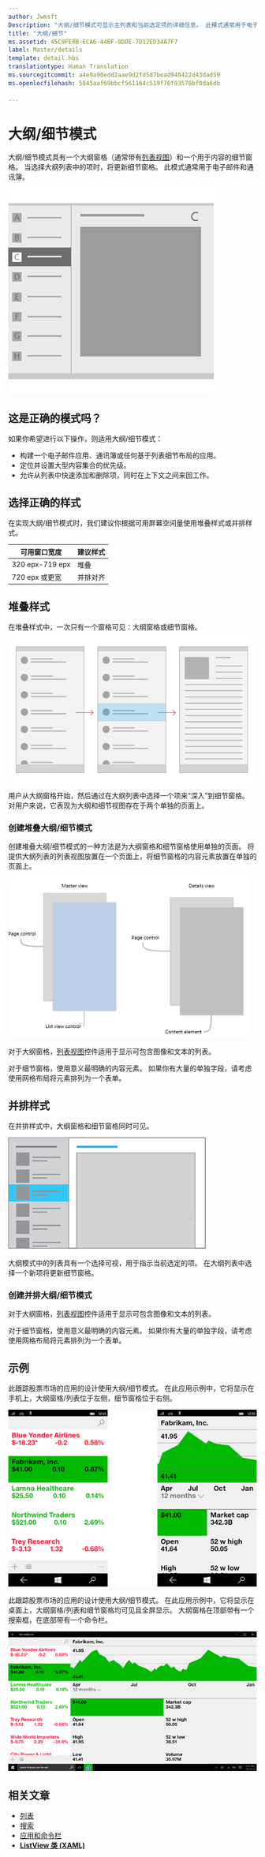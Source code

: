 ```yaml
---
author: Jwmsft
Description: "大纲/细节模式可显示主列表和当前选定项的详细信息。 此模式通常用于电子邮件和联系人列表/通讯簿。"
title: "大纲/细节"
ms.assetid: 45C9FE8B-ECA6-44BF-8DDE-7D12ED34A7F7
label: Master/details
template: detail.hbs
translationtype: Human Translation
ms.sourcegitcommit: a4e9a90edd2aae9d2fd5d7bead948422d43dad59
ms.openlocfilehash: 5845aaf69bbcf561164c519f76f93578bf0da6db

---
```

# 大纲/细节模式

大纲/细节模式具有一个大纲窗格（通常带有[列表视图](lists.md)）和一个用于内容的细节窗格。 当选择大纲列表中的项时，将更新细节窗格。 此模式通常用于电子邮件和通讯簿。

![大纲细节模式的示例](images/HIGSecOne_MasterDetail.png)

## 这是正确的模式吗？

如果你希望进行以下操作，则适用大纲/细节模式：

-   构建一个电子邮件应用、通讯簿或任何基于列表细节布局的应用。
-   定位并设置大型内容集合的优先级。
-   允许从列表中快速添加和删除项，同时在上下文之间来回工作。

## 选择正确的样式

在实现大纲/细节模式时，我们建议你根据可用屏幕空间量使用堆叠样式或并排样式。

| 可用窗口宽度 | 建议样式 |
|------------------------|-------------------|
| 320 epx-719 epx        | 堆叠           |
| 720 epx 或更宽       | 并排对齐      |

 
## 堆叠样式

在堆叠样式中，一次只有一个窗格可见：大纲窗格或细节窗格。

![堆叠模式下的大纲细节](images/patterns-md-stacked.png)

用户从大纲窗格开始，然后通过在大纲列表中选择一个项来“深入”到细节窗格。 对用户来说，它表现为大纲和细节视图存在于两个单独的页面上。

### 创建堆叠大纲/细节模式

创建堆叠大纲/细节模式的一种方法是为大纲窗格和细节窗格使用单独的页面。 将提供大纲列表的列表视图放置在一个页面上，将细节窗格的内容元素放置在单独的页面上。

![堆叠样式大纲细节的各个部分](images/patterns-md-stacked-parts.png)

对于大纲窗格，[列表视图](lists.md)控件适用于显示可包含图像和文本的列表。

对于细节窗格，使用意义最明确的内容元素。 如果你有大量的单独字段，请考虑使用网格布局将元素排列为一个表单。

## 并排样式

在并排样式中，大纲窗格和细节窗格同时可见。

![大纲/细节模式](images/patterns-masterdetail-400x227.png)

大纲模式中的列表具有一个选择可视，用于指示当前选定的项。 在大纲列表中选择一个新项将更新细节窗格。

### 创建并排大纲/细节模式

对于大纲窗格，[列表视图](lists.md)控件适用于显示可包含图像和文本的列表。

对于细节窗格，使用意义最明确的内容元素。 如果你有大量的单独字段，请考虑使用网格布局将元素排列为一个表单。

## 示例

此跟踪股票市场的应用的设计使用大纲/细节模式。 在此应用示例中，它将显示在手机上，大纲窗格/列表位于左侧，细节窗格位于右侧。

![手机上使用大纲细节模式的应用示例](images/uap-finance-phone-masterdetails-600.png)

此跟踪股票市场的应用的设计使用大纲/细节模式。 在此应用示例中，它将显示在桌面上，大纲窗格/列表和细节窗格均可见且全屏显示。 大纲窗格在顶部带有一个搜索框，在底部带有一个命令栏。

![使用大纲/细节模式的应用（桌面版）的示例](images/uap-finance-desktop700.png)



## 相关文章

- [列表](lists.md)
- [搜索](search.md)
- [应用和命令栏](app-bars.md)
- [**ListView 类 (XAML)**](https://msdn.microsoft.com/library/windows/apps/br242878)



<!--HONumber=Jun16_HO4-->


